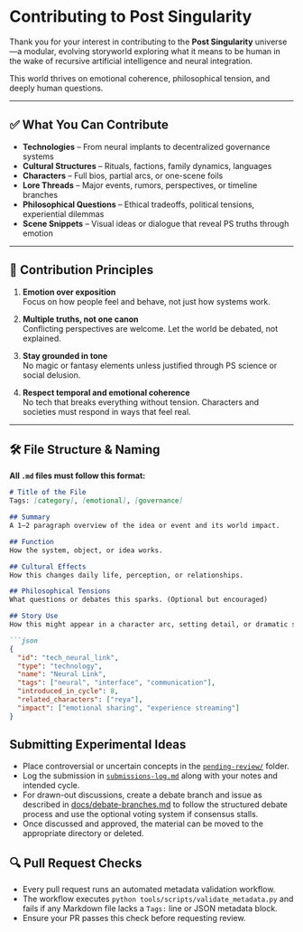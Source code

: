 # Contributing to Post Singularity

Thank you for your interest in contributing to the **Post Singularity** universe—a modular, evolving storyworld exploring what it means to be human in the wake of recursive artificial intelligence and neural integration.

This world thrives on emotional coherence, philosophical tension, and deeply human questions.

---

## ✅ What You Can Contribute

- **Technologies** – From neural implants to decentralized governance systems  
- **Cultural Structures** – Rituals, factions, family dynamics, languages  
- **Characters** – Full bios, partial arcs, or one-scene foils  
- **Lore Threads** – Major events, rumors, perspectives, or timeline branches  
- **Philosophical Questions** – Ethical tradeoffs, political tensions, experiential dilemmas  
- **Scene Snippets** – Visual ideas or dialogue that reveal PS truths through emotion

---

## 🧠 Contribution Principles

1. **Emotion over exposition**  
   Focus on how people feel and behave, not just how systems work.

2. **Multiple truths, not one canon**  
   Conflicting perspectives are welcome. Let the world be debated, not explained.

3. **Stay grounded in tone**  
   No magic or fantasy elements unless justified through PS science or social delusion.

4. **Respect temporal and emotional coherence**  
   No tech that breaks everything without tension. Characters and societies must respond in ways that feel real.

---

## 🛠 File Structure & Naming

**All `.md` files must follow this format:**

```markdown
# Title of the File
Tags: [category], [emotional], [governance]

## Summary
A 1–2 paragraph overview of the idea or event and its world impact.

## Function
How the system, object, or idea works.

## Cultural Effects
How this changes daily life, perception, or relationships.

## Philosophical Tensions
What questions or debates this sparks. (Optional but encouraged)

## Story Use
How this might appear in a character arc, setting detail, or dramatic scene.

```json
{
  "id": "tech_neural_link",
  "type": "technology",
  "name": "Neural Link",
  "tags": ["neural", "interface", "communication"],
  "introduced_in_cycle": 8,
  "related_characters": ["reya"],
  "impact": ["emotional sharing", "experience streaming"]
}
```

## Submitting Experimental Ideas
- Place controversial or uncertain concepts in the [`pending-review/`](pending-review/) folder.
- Log the submission in [`submissions-log.md`](submissions-log.md) along with your notes and intended cycle.
- For drawn-out discussions, create a debate branch and issue as described in [docs/debate-branches.md](docs/debate-branches.md) to follow the structured debate process and use the optional voting system if consensus stalls.
- Once discussed and approved, the material can be moved to the appropriate directory or deleted.

## 🔍 Pull Request Checks
- Every pull request runs an automated metadata validation workflow.
- The workflow executes `python tools/scripts/validate_metadata.py` and fails if any Markdown file lacks a `Tags:` line or JSON metadata block.
- Ensure your PR passes this check before requesting review.
